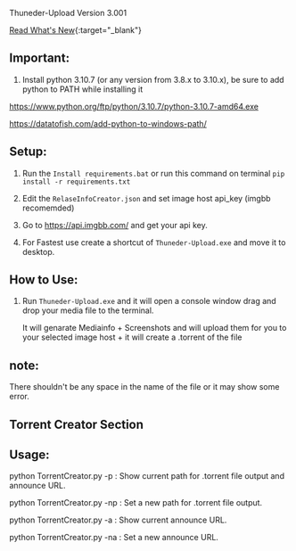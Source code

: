Thuneder-Upload Version 3.001

[Read What's New](https://raw.githubusercontent.com/ItzMeBeluga/Thunder-Upload/main/what's-new.txt){:target="_blank"}


## Important:

1. Install python 3.10.7 (or any version from 3.8.x to 3.10.x), be sure to add python to PATH while installing it

https://www.python.org/ftp/python/3.10.7/python-3.10.7-amd64.exe

https://datatofish.com/add-python-to-windows-path/

## Setup:

1. Run the ```Install requirements.bat``` or run this command on terminal ``` pip install -r requirements.txt ```

2. Edit the ```RelaseInfoCreator.json``` and set image host api_key (imgbb recomemded)

3. Go to https://api.imgbb.com/ and get your api key.

4. For Fastest use create a shortcut of ```Thuneder-Upload.exe``` and move it to desktop.

##  How to Use:

1. Run ```Thuneder-Upload.exe``` and it will open a console window 
    drag and drop your media file to the terminal.

    It will genarate Mediainfo + Screenshots and will upload them for you to your selected image host + it will create a .torrent of the file 

## note:

There shouldn't be any space in the name of the file or it may show some error. 

## Torrent Creator Section

## Usage:

python TorrentCreator.py -p : Show current path for .torrent file output and announce URL.

python TorrentCreator.py -np : Set a new path for .torrent file output.

python TorrentCreator.py -a : Show current announce URL.

python TorrentCreator.py -na : Set a new announce URL.
